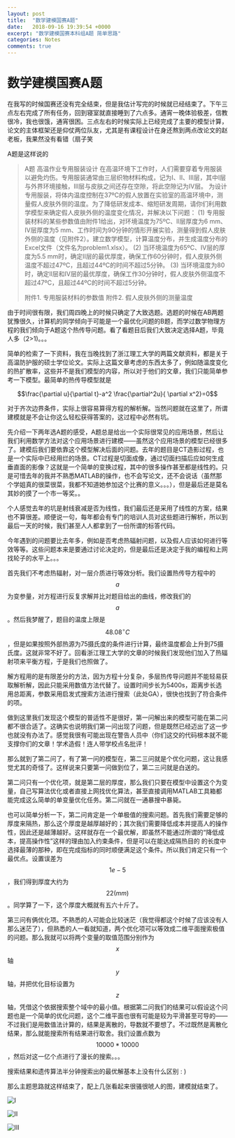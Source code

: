 ```yaml
---
layout: post
title:  "数学建模国赛A题"
date:   2018-09-16 19:39:54 +0000
excerpt: "数学建模国赛本科组A题 简单思路"
categories: Notes
comments: true
---
```


<script type="text/javascript"
  src="https://cdn.mathjax.org/mathjax/latest/MathJax.js?config=TeX-AMS-MML_HTMLorMML">
</script>

# 数学建模国赛A题

在我写的时候国赛还没有完全结束，但是我估计写完的时候就已经结束了。下午三点左右完成了所有任务，回到寝室就直接睡到了六点多。通宵一晚体验极差，信教很冷，我也很饿，通宵很困。三点左右的时候实际上已经完成了主要的模型计算，论文的主体框架还是仰仗两位队友，尤其是有课程设计在身还熬到两点改论文的赵老板，我果然没有看错（扇子笑

A题是这样说的

> A题   高温作业专用服装设计
> 在高温环境下工作时，人们需要穿着专用服装以避免灼伤。专用服装通常由三层织物材料构成，记为I、II、III层，其中I层与外界环境接触，III层与皮肤之间还存在空隙，将此空隙记为IV层。
> 为设计专用服装，将体内温度控制在37ºC的假人放置在实验室的高温环境中，测量假人皮肤外侧的温度。为了降低研发成本、缩短研发周期，请你们利用数学模型来确定假人皮肤外侧的温度变化情况，并解决以下问题：
> (1) 专用服装材料的某些参数值由附件1给出，对环境温度为75ºC、II层厚度为6 mm、IV层厚度为5 mm、工作时间为90分钟的情形开展实验，测量得到假人皮肤外侧的温度（见附件2）。建立数学模型，计算温度分布，并生成温度分布的Excel文件（文件名为problem1.xlsx）。
> (2) 当环境温度为65ºC、IV层的厚度为5.5 mm时，确定II层的最优厚度，确保工作60分钟时，假人皮肤外侧温度不超过47ºC，且超过44ºC的时间不超过5分钟。
> (3) 当环境温度为80 时，确定II层和IV层的最优厚度，确保工作30分钟时，假人皮肤外侧温度不超过47ºC，且超过44ºC的时间不超过5分钟。
>
> 附件1. 专用服装材料的参数值
> 附件2. 假人皮肤外侧的测量温度

由于时间很有限，我们周四晚上的时候只确定了大致选题。选题的时候在AB两题犹豫很久，计算机的同学倾向于可能是一个最优化问题的B题，而学过数学物理方程的我们倾向于A题这个热传导问题。看了看题目后我们大致决定选择A题，毕竟人多（2>1)。。。

简单的检索了一下资料，我在当晚找到了浙江理工大学的两篇文献资料，都是关于高温防护服的硕士学位论文。实际上这篇文章考虑的东西太多了，例如随温度变化的热扩散率，这些并不是我们模型的内容，所以对于他们的文章，我们只能简单参考一下模型。最简单的热传导模型就是

$$\frac{\partial u}{\partial t}-a^2 \frac{\partial^2u}{ \partial  x^2}=0$$

对于齐次边界条件，实际上很容易算得方程的解析解。当然问题就在这里了，所谓建模就是不会让你这么轻松获得答案的，这过程中必然有坑。

先介绍一下两年选A题的感受，A题总是给出一个实际很常见的应用场景，然后让我们利用数学方法对这个应用场景进行建模——虽然这个应用场景的模型已经很多了。建模后我们要依靠这个模型解决后面的问题。去年的题目是CT造影过程，也是一个实际中已经用烂的场景。CT过程是切面成像，通过切面扫描后应如何生成垂直面的影像？这就是一个简单的变换过程，其中的很多操作甚至都是线性的。只是可惜去年的我并不熟悉MATLAB的操作，也不会写论文，还不会说话（虽然那个学姐真的很菜很菜，我都不知道她参加这个比赛的意义。。。），但是最后还是莫名其妙的摸了一个市一等奖。。

个人感觉去年的坑是射线衰减是否为线性，我们最后还是采用了线性的方案，结果也不算很差。顺便说一句，每年都会有专门的培训人员对这些题进行解析，所以到最后一天的时候，我们甚至人人都拿到了一份所谓的标答代码。

今年遇到的问题要比去年多，例如是否考虑热辐射问题，以及假人应该如何进行等效等等。这些问题本来是要通过讨论决定的，但是最后还是决定于我的编程和上网找轮子的水平上。。。

首先我们不考虑热辐射，对一层介质进行等效分析。我们设置热传导方程中的$$a$$为变参量，对方程进行反复求解并比对题目给出的曲线，修改我们的$$a$$。然后我梦醒了，题目的温度上限是$$48.08^{\circ}C$$，但是如果按照外部热源为75摄氏度的条件进行计算，最终温度都会上升到75摄氏度。这就非常不好了。回看浙江理工大学的文章的时候我们发现他们加入了热辐射项来平衡方程，于是我们也照做了。

解方程用的是有限差分的方法，因为方程十分复杂，多层热传导问题并不能轻易获取解析解，因此只能采用数值方法代替了。设置时间步长为5400s，距离步长选用总距离，参数采用启发式搜索方法进行搜索（此处GA），很快也找到了符合条件的项。

做到这里我们发现这个模型的普适性不是很好，第一问解出来的模型可能在第二问都不很合适了。这确实也说明我们第一问出现了问题，但是既然已经迈出了这一步也就没有办法了。感觉我很有可能出现在警告人员中（你们这交的代码根本就不能支撑你们的文章！学术造假！连人带学校点名批评！

那么就到了第二问了，有了第一问的模型在，第二三问就是个优化问题，这让我感觉尤其的奇怪了。这样说来只要第一问做到位了，第二三问就是白送的。

第二问只有一个优化项，就是第二层的厚度，那么我们只要在模型中设置这个为变量，自己写算法优化或者直接上网找优化算法，甚至直接调用MATLAB工具箱都能完成这么简单的单变量优化任务。第二问就在一通暴搜中暴毙。

也可以简单分析一下，第二问肯定是一个单极值的搜索问题。首先我们需要足够的厚度来隔热，那么这个厚度是越厚越好的；其次我们需要降低成本并提高人的操作性，因此还是越薄越好。这样就存在一个最优解，即虽然不能通过所谓的“降低成本，提高操作性”这样的理由加入约束条件，但是可以在能达成隔热目的 的长度中选择最薄的那种，即在完成指标的同时顺便满足这个条件。所以我们肯定只有一个最优点。设置误差为$$1e-5$$，我们得到厚度大约为$$22 (mm)$$。同学算了一下，这个厚度大概就有五六十斤了。

第三问有俩优化项。不熟悉的人可能会比较迷茫（我觉得都这个时候了应该没有人那么迷茫了），但熟悉的人一看就知道，两个优化项可以等效成二维平面搜索极值的问题。那么我就可以将两个变量的取值范围分别作为$$x$$轴$$y$$轴，并把优化目标设置为$$z$$轴，凭借这个依据搜索整个域中的最小值。根据第二问我们的结果可以假设这个问题也是一个简单的优化问题，这个二维平面也很有可能是较为平滑甚至可导的——不过我们是用数值法计算的，结果是离散的，导数就不要想了。不过既然是离散化结果，那么就能搜索所有结果进行取舍。我们设置点数为$$10000*10000$$，然后对这一亿个点进行了漫长的搜索。。。

搜索结果和遗传算法半分钟搜索出的最优解基本上没有什么区别 : )

那么主题思路就这样结束了，配上几张看起来很骚很唬人的图，建模就结束了。



![I](https://raw.githubusercontent.com/psycholsc/psycholsc.github.io/master/assets/QuestionI.bmp)

![II](https://raw.githubusercontent.com/psycholsc/psycholsc.github.io/master/assets/QuestionII.bmp)

![III](https://raw.githubusercontent.com/psycholsc/psycholsc.github.io/master/assets/QuestionIII.bmp)

